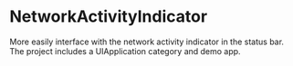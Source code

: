 NetworkActivityIndicator
========================

More easily interface with the network activity indicator in the status bar. The project includes a UIApplication category and demo app.
